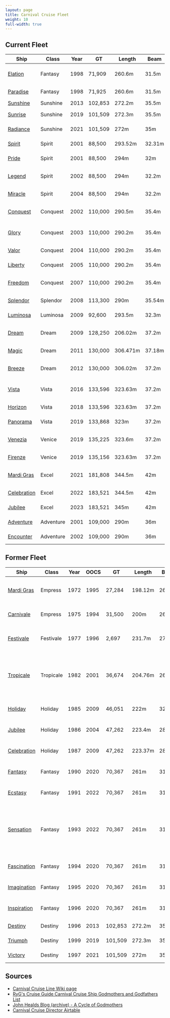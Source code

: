 ```yaml
---
layout: page
title: Carnival Cruise Fleet
weight: 10
full-width: true
---
```


## Current Fleet

| Ship | Class | Year | GT | Length | Beam | Capacity | Crew | Flag | Sponsor | Home Port |
|------|-------|------|----|--------|------|----------|------|------|---------|-----------|
| [Elation](https://en.wikipedia.org/wiki/Carnival_Elation) | Fantasy | 1998 | 71,909 | 260.6m | 31.5m | 2,190 | 900 | Panama | [Shari Arison Dorsman](https://en.wikipedia.org/wiki/Shari_Arison) | Jacksonville, FL |
| [Paradise](https://en.wikipedia.org/wiki/Carnival_Paradise) | Fantasy | 1998 | 71,925 | 260.6m | 31.5m | 2,124 | 920 | Panama | [Paula Zahn](https://en.wikipedia.org/wiki/Paula_Zahn) | Tampa, FL |
| [Sunshine](https://en.wikipedia.org/wiki/Carnival_Sunshine) | Sunshine | 2013 | 102,853 | 272.2m | 35.5m | 3,002 | 1,150 | Panama | [Lin Arison](https://en.wikipedia.org/wiki/Lin_Arison) | Norfolk, VA |
| [Sunrise](https://en.wikipedia.org/wiki/Carnival_Sunrise) | Sunshine | 2019 | 101,509 | 272.3m | 35.5m | 2,984 | 1,108 | Bahamas | Kelly Arison | Miami, FL |
| [Radiance](https://en.wikipedia.org/wiki/Carnival_Radiance) | Sunshine | 2021 | 101,509 | 272m | 35m | 2,984 | 1,100 | Panama | Lucille O'Neal | Long Beach, CA |
| [Spirit](https://en.wikipedia.org/wiki/Carnival_Spirit) | Spirit | 2001 | 88,500 | 293.52m | 32.31m | 2,124 | 930 | Bahamas | [Elizabeth Dole](https://en.wikipedia.org/wiki/Elizabeth_Dole) | Seattle, WA |
| [Pride](https://en.wikipedia.org/wiki/Carnival_Pride) | Spirit | 2001 | 88,500 | 294m | 32m | 2,124 | 930 | Panama | [Tamara Jernigan](https://en.wikipedia.org/wiki/Tamara_E._Jernigan) | Baltimore, MD |
| [Legend](https://en.wikipedia.org/wiki/Carnival_Legend) | Spirit | 2002 | 88,500 | 294m | 32.2m | 2,124 | 930 | Bahamas | [Dame Judi Dench](https://en.wikipedia.org/wiki/Judi_Dench) | San Fransisco, CA |
| [Miracle](https://en.wikipedia.org/wiki/Carnival_Miracle) | Spirit | 2004 | 88,500 | 294m | 32.2m | 2,124 | 930 | Panama | [Jessica Lynch](https://en.wikipedia.org/wiki/Jessica_Lynch) | Galveston, TX |
| [Conquest](https://en.wikipedia.org/wiki/Carnival_Conquest) | Conquest | 2002 | 110,000 | 290.5m | 35.4m | 2,980 | 1,150 | Panama | [Lindy Claiborne Boggs](https://en.wikipedia.org/wiki/Lindy_Boggs) | Miami, FL |
| [Glory](https://en.wikipedia.org/wiki/Carnival_Glory) | Conquest | 2003 | 110,000 | 290.2m | 35.4m | 2,980 | 1,150 | Panama | [Dr Sally Ride](https://en.wikipedia.org/wiki/Sally_Ride) | Port Canaveral, FL |
| [Valor](https://en.wikipedia.org/wiki/Carnival_Valor) | Conquest | 2004 | 110,000 | 290.2m | 35.4m | 2,974 | 1,180 | Panama | [Katie Couric](https://en.wikipedia.org/wiki/Katie_Couric) | New Orleans, LA |
| [Liberty](https://en.wikipedia.org/wiki/Carnival_Liberty) | Conquest | 2005 | 110,000 | 290.2m | 35.4m | 2,974 | 1,160 | Panama | [Mira Sorvino](https://en.wikipedia.org/wiki/Mira_Sorvino) | New Orleans, LA |
| [Freedom](https://en.wikipedia.org/wiki/Carnival_Freedom) | Conquest | 2007 | 110,000 | 290.2m | 35.4m | 2,980 | 1,150 | Panama | [Kathy Ireland](https://en.wikipedia.org/wiki/Kathy_Ireland) | Port Canaveral, FL |
| [Splendor](https://en.wikipedia.org/wiki/Carnival_Splendor) | Splendor | 2008 | 113,300 | 290m | 35.54m | 3,012 | 1,150 | Panama | [Myleene Klass](https://en.wikipedia.org/wiki/Myleene_Klass) | Sydney, NSW, AUS |
| [Luminosa](https://en.wikipedia.org/wiki/Carnival_Luminosa) | Luminosa | 2009 | 92,600 | 293.5m | 32.3m | 2,260 | 1,050 | Bahamas | [Valentina Vezzali](https://en.wikipedia.org/wiki/Valentina_Vezzali) | Seattle, WA |
| [Dream](https://en.wikipedia.org/wiki/Carnival_Dream) | Dream | 2009 | 128,250 | 206.02m | 37.2m | 3,646 | 1,369 | Panama | [Marcia Gay Harden](https://en.wikipedia.org/wiki/Marcia_Gay_Harden) | Galveston, TX |
| [Magic](https://en.wikipedia.org/wiki/Carnival_Magic) | Dream | 2011 | 130,000 | 306.471m | 37.18m | 3,690 | 1,386 | Panama | Lindsey Wilkerson | Miami, FL |
| [Breeze](https://en.wikipedia.org/wiki/Carnival_Breeze) | Dream | 2012 | 130,000 | 306.02m | 37.2m | 3,690 | 1,386 | Panama | Tracy Wilson Mourning | Galveston, TX |
| [Vista](https://en.wikipedia.org/wiki/Carnival_Vista) | Vista | 2016 | 133,596 | 323.63m | 37.2m | 3,934 | 1,450 | Panama | [Deshauna Barber](https://en.wikipedia.org/wiki/Deshauna_Barber) | Port Canaveral, FL |
| [Horizon](https://en.wikipedia.org/wiki/Carnival_Horizon) | Vista | 2018 | 133,596 | 323.63m | 37.2m | 3,960 | 1,450 | Panama | [Queen Latifah](https://en.wikipedia.org/wiki/Queen_Latifah) | Miami, FL |
| [Panorama](https://en.wikipedia.org/wiki/Carnival_Panorama) | Vista | 2019 | 133,868 | 323m | 37.2m | 4,008 | 1,450 | Panama | [Vanna White](https://en.wikipedia.org/wiki/Vanna_White) | Long Beach, CA |
| [Venezia](https://en.wikipedia.org/wiki/Carnival_Venezia) | Venice | 2019 | 135,225 | 323.6m | 37.2m | 4,208 | 1,278 | Bahamas | [Jay Leno](https://en.wikipedia.org/wiki/Jay_Leno) | Port Canaveral, FL |
| [Firenze](https://en.wikipedia.org/wiki/Carnival_Firenze) | Venice | 2019 | 135,156 | 323.63m | 37.2m | 4,208 | 1,278 | Panama | [Jonathan Bennett](https://en.wikipedia.org/wiki/Jonathan_Bennett_(actor)) | Long Beach, CA |
| [Mardi Gras](https://en.wikipedia.org/wiki/Mardi_Gras_(2020_ship)) | Excel | 2021 | 181,808 | 344.5m | 42m | 5,282 | 2,000 | Bahamas | [Kimberly Jiménez](https://en.wikipedia.org/wiki/Kimberly_Jim%C3%A9nez) | Port Canaveral, FL |
| [Celebration](https://en.wikipedia.org/wiki/Carnival_Celebration) | Excel | 2022 | 183,521 | 344.5m | 42m | 5,374 | 1,735 | Bahamas | [Cassidy Gifford](https://en.wikipedia.org/wiki/Cassidy_Gifford) | Miami, FL |
| [Jubilee](https://en.wikipedia.org/wiki/Carnival_Jubilee) | Excel | 2023 | 183,521 | 345m | 42m | 5,228 | 1,745 | Bahamas | [Gwen Stefani](https://en.wikipedia.org/wiki/Gwen_Stefani) | Galveston, TX |
| [Adventure](https://en.wikipedia.org/wiki/Carnival_Adventure) | Adventure | 2001 | 109,000 | 290m | 36m | 2,600 | 1,100 | Bahamas | [Ricki-Lee Coulter](https://en.wikipedia.org/wiki/Ricki-Lee_Coulter) | Sydney, AUS |
| [Encounter](https://en.wikipedia.org/wiki/Carnival_Encounter) | Adventure | 2002 | 109,000 | 290m | 36m | 2,600 | 1,100 | Bahamas | Gunilla Antonini | Brisbane, AUS |

## Former Fleet

| Ship | Class | Year | OOCS | GT | Length | Beam | Capacity | Crew | Flag | Sponsor | Scrapped | Notes |
|------|-------|------|------|----|--------|------|----------|------|------|---------|----------|-------|
| [Mardi Gras](https://en.wikipedia.org/wiki/RMS_Empress_of_Canada_(1960)) | Empress | 1972 | 1995 | 27,284 | 198.12m | 26.4m | 1,048 | 470 | Panama | | Alang, India 2003 | Originally Empress of Canada. |
| [Carnivale](https://en.wikipedia.org/wiki/RMS_Empress_of_Britain_(1955)) | Empress | 1975 | 1994 | 31,500 | 200m | 26m | 1,313 | 464 | Panama | [Queen Elizabeth II](https://en.wikipedia.org/wiki/Elizabeth_II) | Alang, India 2008 | Originally Empress of Britain. |
| [Festivale](https://en.wikipedia.org/wiki/RMS_Transvaal_Castle) | Festivale | 1977 | 1996 | 2,697 | 231.7m | 27.48m | 1,432 | 579 | Panama | | Alang, India 2003 | Originally RMS Transvaal Castle. |
| [Tropicale](https://en.wikipedia.org/wiki/MS_Tropicale) | Tropicale | 1982 | 2001 | 36,674 | 204.76m | 26.45m | 1,412 | 550 | Liberia | | Alang, India 2021 | First Carnival built ship with whale tale funnel. |
| [Holiday](https://en.wikipedia.org/wiki/MS_Holiday) | Holiday | 1985 | 2009 | 46,051 | 222m | 32.2m | 1,452 | 660 | Bahamas | | Alang, India 2021 | |
| [Jubilee](https://en.wikipedia.org/wiki/MS_Jubilee) | Holiday | 1986 | 2004 | 47,262 | 223.4m | 28.2m | 1,486 | 670 | Liberia | | Alang, India 2017 | |
| [Celebration](https://en.wikipedia.org/wiki/MS_Celebration) | Holiday | 1987 | 2009 | 47,262 | 223.37m | 28.2m | 1,496 | 670 | Liberia | | Alang, India 2021 | |
| [Fantasy](https://en.wikipedia.org/wiki/Carnival_Fantasy) | Fantasy | 1990 | 2020 | 70,367 | 261m | 31m | 2,052 | 920 | Panama | [Tellervo Koivisto](https://en.wikipedia.org/wiki/Tellervo_Koivisto) | Aliaga, Turkey 2020 | |
| [Ecstasy](https://en.wikipedia.org/wiki/Carnival_Ecstasy) | Fantasy | 1991 | 2022 | 70,367 | 261m | 31m | 2,052 | 920 | Panama | [Kathie Lee Gifford](https://en.wikipedia.org/wiki/Kathie_Lee_Gifford) | Aliaga, Turkey 2022 | |
| [Sensation](https://en.wikipedia.org/wiki/Carnival_Sensation) | Fantasy | 1993 | 2022 | 70,367 | 261m | 31m | 2,052 | 920 | Bahamas | Vicki L. Freed, Roberta Jacoby, Cherie Weinstein, Geri Donnelly | Aliaga, Turkey 2022 | Sponsors are CCL VPs |
| [Fascination](https://en.wikipedia.org/wiki/Carnival_Fascination) | Fantasy | 1994 | 2020 | 70,367 | 261m | 31m | 2,056 | Panama | Jeanne Farcus | Gadani, Pakistan 2022 | |
| [Imagination](https://en.wikipedia.org/wiki/Carnival_Imagination) | Fantasy | 1995 | 2020 | 70,367 | 261m | 31m | 2,056 | Panama | Jodi Dickinson | Aliaga, Turkey 2020 | |
| [Inspiration](https://en.wikipedia.org/wiki/Carnival_Inspiration) | Fantasy | 1996 | 2020 | 70,367 | 261m | 31m | 2,056 | Panama | Mary Anne Shula | Aliaga, Turkey 2020 | |
| [Destiny](https://en.wikipedia.org/wiki/Carnival_Sunshine) | Destiny | 1996 | 2013 | 102,853 | 272.2m | 35.5m | 2,642 | Bahamas | [Lin Arison](https://en.wikipedia.org/wiki/Lin_Arison) | | Became Sunshine |
| [Triumph](https://en.wikipedia.org/wiki/Carnival_Sunrise) | Destiny | 1999 | 2019 | 101,509 | 272.3m | 35.5m | 2,642 | Bahamas | Madeline Arison | | Became Sunrise |
| [Victory](https://en.wikipedia.org/wiki/Carnival_Radiance) | Destiny | 1997 | 2021 | 101,509 | 272m | 35m | 2,642 | Panama | Mary Frank | | Became Radiance |

## Sources

* [Carnival Cruise Line Wiki page](https://en.wikipedia.org/wiki/Carnival_Cruise_Line)
* [RyG's Cruise Guide Carnival Cruise Ship Godmothers and Godfathers List](http://www.embarkandaway.com/general-cruise-blog/carnival-cruise-ship-godmothers-and-godfathers-list)
* [John Healds Blog (archive) - A Cycle of Godmothers](https://web.archive.org/web/20190402163111/https://johnhealdsblog.com/2012/12/03/a-cycle-of-godmothers/)
* [Carnival Cruise Director Airtable](https://airtable.com/appin6uTVeCF8mthS/shrxzucqLGHbpDmm8/tblZJCAW6us7UhDmZ)
